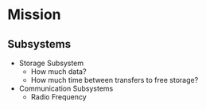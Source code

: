 Mission
==

## Subsystems

- Storage Subsystem
  - How much data?
  - How much time between transfers to free storage?
- Communication Subsystems
  - Radio Frequency
